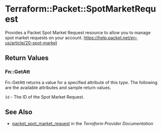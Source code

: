 # Terraform::Packet::SpotMarketRequest

Provides a Packet Spot Market Request resource to allow you to
manage spot market requests on your account. https://help.packet.net/en-us/article/20-spot-market

## Return Values

### Fn::GetAtt

Fn::GetAtt returns a value for a specified attribute of this type. The following are the available attributes and sample return values.

`Id` - The ID of the Spot Market Request.

## See Also

* [packet_spot_market_request](https://www.terraform.io/docs/providers/packet/r/spot_market_request.html) in the _Terraform Provider Documentation_